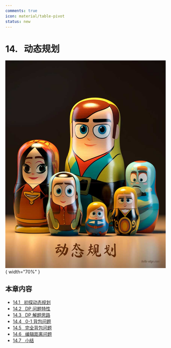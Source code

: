 ```yaml
---
comments: true
icon: material/table-pivot
status: new
---
```


# 14. &nbsp; 动态规划

<div class="center-table" markdown>

![动态规划](../assets/covers/chapter_dynamic_programming.jpg){ width="70%" }

</div>

## 本章内容

- [14.1 &nbsp; 初探动态规划](https://www.hello-algo.com/chapter_dynamic_programming/intro_to_dynamic_programming/)
- [14.2 &nbsp; DP 问题特性](https://www.hello-algo.com/chapter_dynamic_programming/dp_problem_features/)
- [14.3 &nbsp; DP 解题思路](https://www.hello-algo.com/chapter_dynamic_programming/dp_solution_pipeline/)
- [14.4 &nbsp; 0-1 背包问题](https://www.hello-algo.com/chapter_dynamic_programming/knapsack_problem/)
- [14.5 &nbsp; 完全背包问题](https://www.hello-algo.com/chapter_dynamic_programming/unbounded_knapsack_problem/)
- [14.6 &nbsp; 编辑距离问题](https://www.hello-algo.com/chapter_dynamic_programming/edit_distance_problem/)
- [14.7 &nbsp; 小结](https://www.hello-algo.com/chapter_dynamic_programming/summary/)
